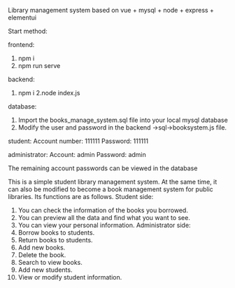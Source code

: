 Library management system based on 
vue + mysql + node + express + elementui

Start method:

frontend:
1. npm i
2. npm run serve

backend:
1. npm i
2.node index.js

database: 
1. Import the books_manage_system.sql file into your local mysql database
2. Modify the user and password in the backend →sql→booksystem.js file.

student:
Account number: 111111 
Password: 111111

administrator:
Account: admin 
Password: admin

The remaining account passwords can be viewed in the database




This is a simple student library management system. At the same time, it can also be modified to become a book management system for public libraries. Its functions are as follows.
Student side:
1. You can check the information of the books you borrowed.
2. You can preview all the data and find what you want to see.
3. You can view your personal information.
Administrator side:
1. Borrow books to students.
2. Return books to students.
3. Add new books.
4. Delete the book.
5. Search to view books.
6. Add new students.
7. View or modify student information.



